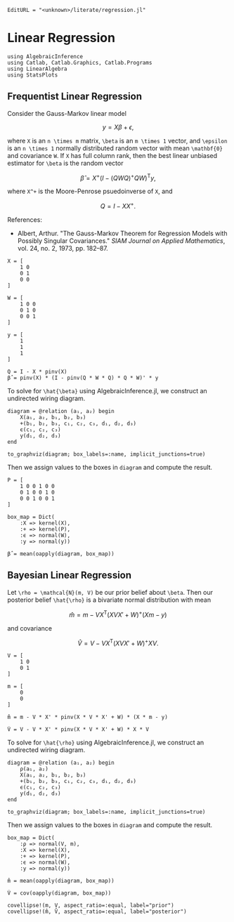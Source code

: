 ```@meta
EditURL = "<unknown>/literate/regression.jl"
```

# Linear Regression

````@example regression
using AlgebraicInference
using Catlab, Catlab.Graphics, Catlab.Programs
using LinearAlgebra
using StatsPlots
````

## Frequentist Linear Regression
Consider the Gauss-Markov linear model
```math
    y = X \beta + \epsilon,
```
where ``X`` is an ``n \times m`` matrix, ``\beta`` is an ``m \times 1`` vector, and
``\epsilon`` is an ``n \times 1`` normally distributed random vector with mean
``\mathbf{0}`` and covariance ``W``. If ``X`` has full column rank, then the best linear
unbiased estimator for ``\beta`` is the random vector
```math
    \hat{\beta} = X^+ (I - (Q W Q)^+ Q W)^\mathsf{T} y,
```
where ``X^+`` is the Moore-Penrose psuedoinverse of ``X``, and
```math
Q = I - X X^+.
```

References:
- Albert, Arthur. "The Gauss-Markov Theorem for Regression Models with Possibly Singular
  Covariances." *SIAM Journal on Applied Mathematics*, vol. 24, no. 2, 1973, pp. 182–87.

````@example regression
X = [
    1 0
    0 1
    0 0
]

W = [
    1 0 0
    0 1 0
    0 0 1
]

y = [
    1
    1
    1
]

Q = I - X * pinv(X)
β̂ = pinv(X) * (I - pinv(Q * W * Q) * Q * W)' * y
````

To solve for ``\hat{\beta}`` using AlgebraicInference.jl, we construct an undirected
wiring diagram.

````@example regression
diagram = @relation (a₁, a₂) begin
    X(a₁, a₂, b₁, b₂, b₃)
    +(b₁, b₂, b₃, c₁, c₂, c₃, d₁, d₂, d₃)
    ϵ(c₁, c₂, c₃)
    y(d₁, d₂, d₃)
end

to_graphviz(diagram; box_labels=:name, implicit_junctions=true)
````

Then we assign values to the boxes in `diagram` and compute the result.

````@example regression
P = [
    1 0 0 1 0 0
    0 1 0 0 1 0
    0 0 1 0 0 1
]

box_map = Dict(
    :X => kernel(X),
    :+ => kernel(P),
    :ϵ => normal(W),
    :y => normal(y))

β̂ = mean(oapply(diagram, box_map))
````

## Bayesian Linear Regression
Let ``\rho = \mathcal{N}(m, V)`` be our prior belief about ``\beta``. Then our posterior
belief ``\hat{\rho}`` is a bivariate normal distribution with mean
```math
  \hat{m} = m - V X^\mathsf{T} (X V X' + W)^+ (X m - y)
```
and covariance
```math
  \hat{V} = V - V X^\mathsf{T} (X V X' + W)^+ X V.
```

````@example regression
V = [
    1 0
    0 1
]

m = [
    0
    0
]

m̂ = m - V * X' * pinv(X * V * X' + W) * (X * m - y)
````

````@example regression
V̂ = V - V * X' * pinv(X * V * X' + W) * X * V
````

To solve for ``\hat{\rho}`` using AlgebraicInference.jl, we construct an undirected
wiring diagram.

````@example regression
diagram = @relation (a₁, a₂) begin
    ρ(a₁, a₂)
    X(a₁, a₂, b₁, b₂, b₃)
    +(b₁, b₂, b₃, c₁, c₂, c₃, d₁, d₂, d₃)
    ϵ(c₁, c₂, c₃)
    y(d₁, d₂, d₃)
end

to_graphviz(diagram; box_labels=:name, implicit_junctions=true)
````

Then we assign values to the boxes in `diagram` and compute the result.

````@example regression
box_map = Dict(
    :ρ => normal(V, m),
    :X => kernel(X),
    :+ => kernel(P),
    :ϵ => normal(W),
    :y => normal(y))

m̂ = mean(oapply(diagram, box_map))
````

````@example regression
V̂ = cov(oapply(diagram, box_map))
````

````@example regression
covellipse!(m, V, aspect_ratio=:equal, label="prior")
covellipse!(m̂, V̂, aspect_ratio=:equal, label="posterior")
````

